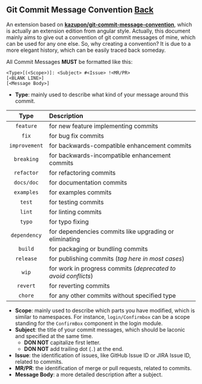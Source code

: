 ## Git Commit Message Convention [Back](../git.md)

An extension based on [**kazupon/git-commit-message-convention**](https://github.com/kazupon/git-commit-message-convention), which is actually an extension edition from angular style. Actually, this document mainly aims to give out a convention of git commit messages of mine, which can be used for any one else. So, why creating a convention? It is due to a more elegant history, which can be easily traced back someday.

All Commit Messages **MUST** be formatted like this:

```
<Type>[(<Scope>)]: <Subject> #<Issue> !<MR/PR>
[<BLANK LINE>]
[<Message Body>]
```

- **Type**: mainly used to describe what kind of your message around this commit.

|     Type      | Description                                                    |
|:-------------:|:---------------------------------------------------------------|
|   `feature`   | for new feature implementing commits                           |
|     `fix`     | for bug fix commits                                            |
| `improvement` | for backwards-compatible enhancement commits                   |
|  `breaking`   | for backwards-incompatible enhancement commits                 |
|  `refactor`   | for refactoring commits                                        |
|  `docs/doc`   | for documentation commits                                      |
|  `examples`   | for examples commits                                           |
|    `test`     | for testing commits                                            |
|    `lint`     | for linting commits                                            |
|    `typo`     | for typo fixing                                                |
| `dependency`  | for dependencies commits like upgrading or eliminating         |
|    `build`    | for packaging or bundling commits                              |
|   `release`   | for publishing commits (_tag here in most cases_)              |
|     `wip`     | for work in progress commits (_deprecated to avoid conflicts_) |
|   `revert`    | for reverting commits                                          |
|    `chore`    | for any other commits without specified type                   |

- **Scope**: mainly used to describe which parts you have modified, which is similar to namespaces. For instance, `login/Confirmbox` can be a scope standing for the `ConfirmBox` component in the login module.
- **Subject**: the title of your commit messages, which should be laconic and specified at the same time.
    - **DON NOT** capitalize first letter.
    - **DON NOT** add trailing dot (`.`) at the end.
- **Issue**: the identification of issues, like GitHub Issue ID or JIRA Issue ID, related to commits.
- **MR/PR**: the identification of merge or pull requests, related to commits.
- **Message Body**: a more detailed description after a subject.
